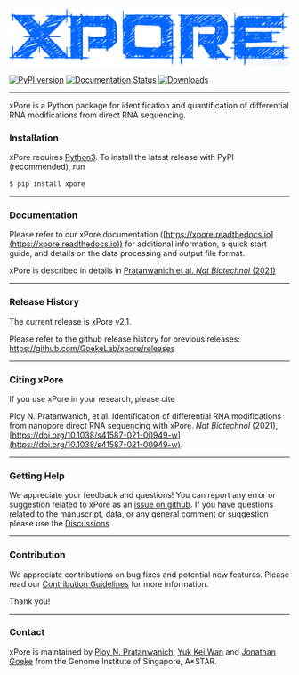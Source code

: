 ![alt text](https://github.com/GoekeLab/xpore/blob/master/figures/xpore_textlogo.png "xPore")



[![PyPI version](https://badge.fury.io/py/xpore.svg)](https://badge.fury.io/py/xpore)
[![Documentation Status](https://readthedocs.org/projects/xpore/badge/?version=latest)](https://xpore.readthedocs.io/en/latest/?badge=latest)
[![Downloads](https://pepy.tech/badge/xpore)](https://pepy.tech/project/xpore)


---


xPore is a Python package for identification and quantification of differential RNA modifications from direct RNA sequencing. 


### Installation

xPore requires [Python3](https://www.python.org).
To install the latest release with PyPI (recommended), run

```sh
$ pip install xpore 
```
---

### Documentation

Please refer to our xPore documentation ([https://xpore.readthedocs.io](https://xpore.readthedocs.io)) for additional information, a quick start guide, and details on the data processing and output file format.

xPore is described in details in [Pratanwanich et al. *Nat Biotechnol* (2021)](https://doi.org/10.1038/s41587-021-00949-w)

---

### Release History

The current release is xPore v2.1. 

Please refer to the github release history for previous releases: https://github.com/GoekeLab/xpore/releases

---

### Citing xPore

If you use xPore in your research, please cite 

Ploy N. Pratanwanich, et al. Identification of differential RNA modifications from nanopore direct RNA sequencing with xPore. *Nat Biotechnol* (2021), [https://doi.org/10.1038/s41587-021-00949-w](https://doi.org/10.1038/s41587-021-00949-w).

---

### Getting Help

We appreciate your feedback and questions! You can report any error or suggestion related to xPore as an [issue on github](https://github.com/GoekeLab/xpore/issues). If you have questions related to the manuscript, data, or any general comment or suggestion please use the [Discussions](https://github.com/GoekeLab/xpore/discussions).

---

### Contribution

We appreciate contributions on bug fixes and potential new features. Please read our [Contribution Guidelines](https://github.com/GoekeLab/xpore/blob/contribution/CONTRIBUTING.md#how-to-contribute-to-xpore) for more information.

Thank you!

---

### Contact
xPore is maintained by [Ploy N. Pratanwanich](https://github.com/ploy-np), [Yuk Kei Wan](https://github.com/yuukiiwa) and [Jonathan Goeke](https://github.com/jonathangoeke) from the Genome Institute of Singapore, A\*STAR. 
